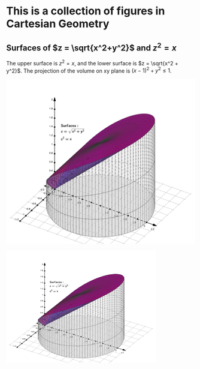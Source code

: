 # This is a collection of figures in Cartesian Geometry

## Surfaces of $z = \sqrt{x^2+y^2}$ and $z^2 = x$

The upper surface is $z^2 = x$, and the lower surface 
is $z = \sqrt{x^2 + y^2}$. The projection of the volume
on xy plane is $(x-1)^2 + y^2 \le 1$.

![image](figures/CartesianGeometry/cone-and-para.png)

<img src="figures/CartesianGeometry/cone-and-para.png" alt="cone_and_para" width="400" height="300" title="">
